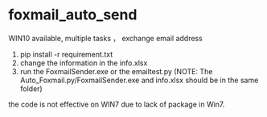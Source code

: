# foxmail_auto_send 
 WIN10 available, multiple tasks ， exchange email address
1. pip install -r requirement.txt
2. change the information in the info.xlsx
3. run the FoxmailSender.exe or the emailtest.py (NOTE: The Auto_Foxmail.py/FoxmailSender.exe and info.xlsx should be in the same folder)

the code is not effective on WIN7 due to lack of package in Win7.

